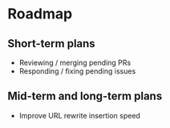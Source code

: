 # Roadmap

Short-term plans
----------------
* Reviewing / merging pending PRs
* Responding / fixing pending issues

Mid-term and long-term plans
----------------------------
* Improve URL rewrite insertion speed